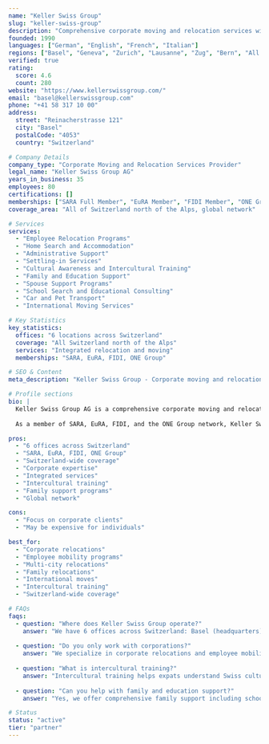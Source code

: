 ```yaml
---
name: "Keller Swiss Group"
slug: "keller-swiss-group"
description: "Comprehensive corporate moving and relocation services with offices in Basel, Geneva, Zurich, Lausanne, Zug, and Bern. SARA, EuRA, FIDI, and ONE Group member."
founded: 1990
languages: ["German", "English", "French", "Italian"]
regions: ["Basel", "Geneva", "Zurich", "Lausanne", "Zug", "Bern", "All Switzerland"]
verified: true
rating:
  score: 4.6
  count: 280
website: "https://www.kellerswissgroup.com/"
email: "basel@kellerswissgroup.com"
phone: "+41 58 317 10 00"
address:
  street: "Reinacherstrasse 121"
  city: "Basel"
  postalCode: "4053"
  country: "Switzerland"

# Company Details
company_type: "Corporate Moving and Relocation Services Provider"
legal_name: "Keller Swiss Group AG"
years_in_business: 35
employees: 80
certifications: []
memberships: ["SARA Full Member", "EuRA Member", "FIDI Member", "ONE Group"]
coverage_area: "All of Switzerland north of the Alps, global network"

# Services
services:
  - "Employee Relocation Programs"
  - "Home Search and Accommodation"
  - "Administrative Support"
  - "Settling-in Services"
  - "Cultural Awareness and Intercultural Training"
  - "Family and Education Support"
  - "Spouse Support Programs"
  - "School Search and Educational Consulting"
  - "Car and Pet Transport"
  - "International Moving Services"

# Key Statistics
key_statistics:
  offices: "6 locations across Switzerland"
  coverage: "All Switzerland north of the Alps"
  services: "Integrated relocation and moving"
  memberships: "SARA, EuRA, FIDI, ONE Group"

# SEO & Content
meta_description: "Keller Swiss Group - Corporate moving and relocation across Switzerland. 6 offices (Basel, Geneva, Zurich, Lausanne, Zug, Bern). SARA, EuRA, FIDI, ONE Group member."

# Profile sections
bio: |
  Keller Swiss Group AG is a comprehensive corporate moving and relocation services provider headquartered in Basel with offices in Geneva, Zurich, Lausanne, Zug, and Bern, offering integrated destination services and international moving solutions throughout Switzerland and globally.
  
  As a member of SARA, EuRA, FIDI, and the ONE Group network, Keller Swiss Group specializes in employee relocation programs including home search, administrative support, settling-in services, cultural awareness training, family and education support, and international moving logistics for multinational corporations. With coverage across all of Switzerland north of the Alps, the company combines local expertise with global resources to deliver seamless relocation experiences.

pros:
  - "6 offices across Switzerland"
  - "SARA, EuRA, FIDI, ONE Group"
  - "Switzerland-wide coverage"
  - "Corporate expertise"
  - "Integrated services"
  - "Intercultural training"
  - "Family support programs"
  - "Global network"

cons:
  - "Focus on corporate clients"
  - "May be expensive for individuals"

best_for:
  - "Corporate relocations"
  - "Employee mobility programs"
  - "Multi-city relocations"
  - "Family relocations"
  - "International moves"
  - "Intercultural training"
  - "Switzerland-wide coverage"

# FAQs
faqs:
  - question: "Where does Keller Swiss Group operate?"
    answer: "We have 6 offices across Switzerland: Basel (headquarters), Geneva, Zurich, Lausanne, Zug, and Bern. We cover all of Switzerland north of the Alps and have a global network through our memberships."
  
  - question: "Do you only work with corporations?"
    answer: "We specialize in corporate relocations and employee mobility programs, but we also assist private individuals. Our expertise is particularly valuable for complex, multi-city relocations."
  
  - question: "What is intercultural training?"
    answer: "Intercultural training helps expats understand Swiss culture, business customs, and social norms. It's designed to ease the transition and help you integrate more successfully into Swiss life."
  
  - question: "Can you help with family and education support?"
    answer: "Yes, we offer comprehensive family support including school search, spouse career assistance, children's activities, and educational consulting to ensure your entire family settles in successfully."

# Status
status: "active"
tier: "partner"
---
```



